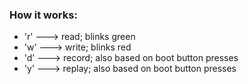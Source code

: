 ### How it works:

- 'r' ---> read; blinks green
- 'w' ---> write; blinks red
- 'd' ---> record; also based on boot button presses
- 'y' ---> replay; also based on boot button presses
